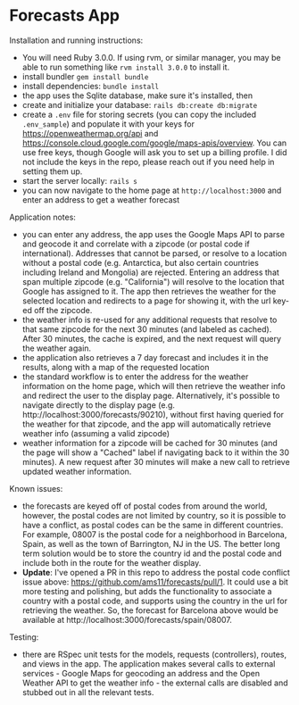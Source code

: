 # Forecasts App

Installation and running instructions:
 - You will need Ruby 3.0.0. If using rvm, or similar manager, you may be able to run something like `rvm install 3.0.0` to install it.
 - install bundler `gem install bundle`
 - install dependencies: `bundle install`
 - the app uses the Sqlite database, make sure it's installed, then 
 - create and initialize your database: `rails db:create db:migrate`
 - create a `.env` file for storing secrets (you can copy the included `.env_sample`) and populate it with your keys for https://openweathermap.org/api and https://console.cloud.google.com/google/maps-apis/overview. You can use free keys, though Google will ask you to set up a billing profile. I did not include the keys in the repo, please reach out if you need help in setting them up.
 - start the server locally: `rails s`
 - you can now navigate to the home page at `http://localhost:3000` and enter an address to get a weather forecast

Application notes:
 - you can enter any address, the app uses the Google Maps API to parse and geocode it and correlate with a zipcode (or postal code if international). Addresses that cannot be parsed, or resolve to a location without a postal code (e.g. Antarctica, but also certain countries including Ireland and Mongolia) are rejected. Entering an address that span multiple zipcode (e.g. "California") will resolve to the location that Google has assigned to it. The app then retrieves the weather for the selected location and redirects to a page for showing it, with the url key-ed off the zipcode.
 - the weather info is re-used for any additional requests that resolve to that same zipcode for the next 30 minutes (and labeled as cached). After 30 minutes, the cache is expired, and the next request will query the weather again.
 - the application also retrieves a 7 day forecast and includes it in the results, along with a map of the requested location
 - the standard workflow is to enter the address for the weather information on the home page, which will then retrieve the weather info and redirect the user to the display page. Alternatively, it's possible to navigate directly to the display page (e.g. http://localhost:3000/forecasts/90210), without first having queried for the weather for that zipcode, and the app will automatically retrieve weather info (assuming a valid zipcode)
 - weather information for a zipcode will be cached for 30 minutes (and the page will show a "Cached" label if navigating back to it within the 30 minutes). A new request after 30 minutes will make a new call to retrieve updated weather information.

Known issues:
 - the forecasts are keyed off of postal codes from around the world, however, the postal codes are not limited by country, so it is possible to have a conflict, as postal codes can be the same in different countries. For example, 08007 is the postal code for a neighborhood in Barcelona, Spain, as well as the town of Barrington, NJ in the US. The better long term solution would be to store the country id and the postal code and include both in the route for the weather display.
 - **Update**: I've opened a PR in this repo to address the postal code conflict issue above: https://github.com/ams11/forecasts/pull/1. It could use a bit more testing and polishing, but adds the functionality to associate a country with a postal code, and supports using the country in the url for retrieving the weather. So, the forecast for Barcelona above would be available at http://localhost:3000/forecasts/spain/08007.

Testing:
 - there are RSpec unit tests for the models, requests (controllers), routes, and views in the app. The application makes several calls to external services - Google Maps for geocoding an address and the Open Weather API to get the weather info - the external calls are disabled and stubbed out in all the relevant tests. 